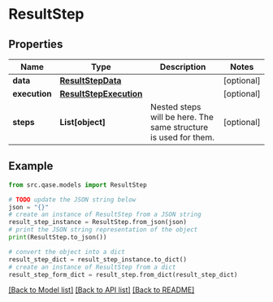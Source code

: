 # ResultStep


## Properties

Name | Type | Description | Notes
------------ | ------------- | ------------- | -------------
**data** | [**ResultStepData**](ResultStepData.md) |  | [optional] 
**execution** | [**ResultStepExecution**](ResultStepExecution.md) |  | [optional] 
**steps** | **List[object]** | Nested steps will be here. The same structure is used for them. | [optional] 

## Example

```python
from src.qase.models import ResultStep

# TODO update the JSON string below
json = "{}"
# create an instance of ResultStep from a JSON string
result_step_instance = ResultStep.from_json(json)
# print the JSON string representation of the object
print(ResultStep.to_json())

# convert the object into a dict
result_step_dict = result_step_instance.to_dict()
# create an instance of ResultStep from a dict
result_step_form_dict = result_step.from_dict(result_step_dict)
```
[[Back to Model list]](../README.md#documentation-for-models) [[Back to API list]](../README.md#documentation-for-api-endpoints) [[Back to README]](../README.md)


